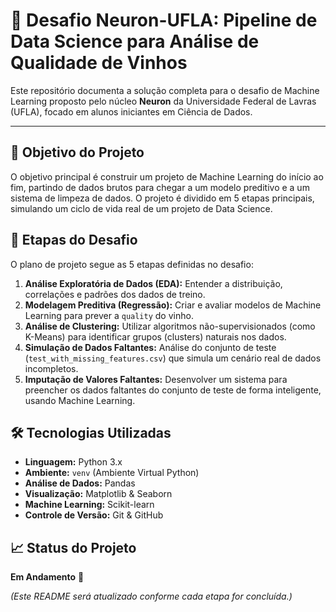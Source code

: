 # 🍷 Desafio Neuron-UFLA: Pipeline de Data Science para Análise de Qualidade de Vinhos

Este repositório documenta a solução completa para o desafio de Machine Learning proposto pelo núcleo **Neuron** da Universidade Federal de Lavras (UFLA), focado em alunos iniciantes em Ciência de Dados.

---

## 🎯 Objetivo do Projeto

O objetivo principal é construir um projeto de Machine Learning do início ao fim, partindo de dados brutos para chegar a um modelo preditivo e a um sistema de limpeza de dados. O projeto é dividido em 5 etapas principais, simulando um ciclo de vida real de um projeto de Data Science.

## 🚀 Etapas do Desafio

O plano de projeto segue as 5 etapas definidas no desafio:

1.  **Análise Exploratória de Dados (EDA):** Entender a distribuição, correlações e padrões dos dados de treino.
2.  **Modelagem Preditiva (Regressão):** Criar e avaliar modelos de Machine Learning para prever a `quality` do vinho.
3.  **Análise de Clustering:** Utilizar algoritmos não-supervisionados (como K-Means) para identificar grupos (clusters) naturais nos dados.
4.  **Simulação de Dados Faltantes:** Análise do conjunto de teste (`test_with_missing_features.csv`) que simula um cenário real de dados incompletos.
5.  **Imputação de Valores Faltantes:** Desenvolver um sistema para preencher os dados faltantes do conjunto de teste de forma inteligente, usando Machine Learning.

## 🛠️ Tecnologias Utilizadas

* **Linguagem:** Python 3.x
* **Ambiente:** `venv` (Ambiente Virtual Python)
* **Análise de Dados:** Pandas
* **Visualização:** Matplotlib & Seaborn
* **Machine Learning:** Scikit-learn
* **Controle de Versão:** Git & GitHub

## 📈 Status do Projeto

**Em Andamento** 🚧

*(Este README será atualizado conforme cada etapa for concluída.)*
